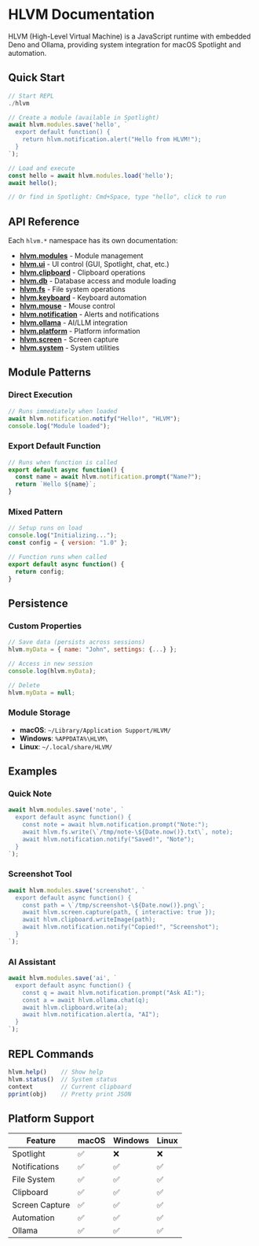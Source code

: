 # HLVM Documentation

HLVM (High-Level Virtual Machine) is a JavaScript runtime with embedded Deno and Ollama, providing system integration for macOS Spotlight and automation.

## Quick Start

```javascript
// Start REPL
./hlvm

// Create a module (available in Spotlight)
await hlvm.modules.save('hello', `
  export default function() {
    return hlvm.notification.alert("Hello from HLVM!");
  }
`);

// Load and execute
const hello = await hlvm.modules.load('hello');
await hello();

// Or find in Spotlight: Cmd+Space, type "hello", click to run
```

## API Reference

Each `hlvm.*` namespace has its own documentation:

- [**hlvm.modules**](modules.md) - Module management
- [**hlvm.ui**](ui.md) - UI control (GUI, Spotlight, chat, etc.)
- [**hlvm.clipboard**](clipboard.md) - Clipboard operations
- [**hlvm.db**](db.md) - Database access and module loading
- [**hlvm.fs**](fs.md) - File system operations
- [**hlvm.keyboard**](keyboard.md) - Keyboard automation
- [**hlvm.mouse**](mouse.md) - Mouse control
- [**hlvm.notification**](notification.md) - Alerts and notifications
- [**hlvm.ollama**](ollama.md) - AI/LLM integration
- [**hlvm.platform**](platform.md) - Platform information
- [**hlvm.screen**](screen.md) - Screen capture
- [**hlvm.system**](system.md) - System utilities

## Module Patterns

### Direct Execution
```javascript
// Runs immediately when loaded
await hlvm.notification.notify("Hello!", "HLVM");
console.log("Module loaded");
```

### Export Default Function
```javascript
// Runs when function is called
export default async function() {
  const name = await hlvm.notification.prompt("Name?");
  return `Hello ${name}`;
}
```

### Mixed Pattern
```javascript
// Setup runs on load
console.log("Initializing...");
const config = { version: "1.0" };

// Function runs when called
export default async function() {
  return config;
}
```

## Persistence

### Custom Properties
```javascript
// Save data (persists across sessions)
hlvm.myData = { name: "John", settings: {...} };

// Access in new session
console.log(hlvm.myData);

// Delete
hlvm.myData = null;
```

### Module Storage
- **macOS**: `~/Library/Application Support/HLVM/`
- **Windows**: `%APPDATA%\HLVM\`
- **Linux**: `~/.local/share/HLVM/`

## Examples

### Quick Note
```javascript
await hlvm.modules.save('note', `
  export default async function() {
    const note = await hlvm.notification.prompt("Note:");
    await hlvm.fs.write(\`/tmp/note-\${Date.now()}.txt\`, note);
    await hlvm.notification.notify("Saved!", "Note");
  }
`);
```

### Screenshot Tool
```javascript
await hlvm.modules.save('screenshot', `
  export default async function() {
    const path = \`/tmp/screenshot-\${Date.now()}.png\`;
    await hlvm.screen.capture(path, { interactive: true });
    await hlvm.clipboard.writeImage(path);
    await hlvm.notification.notify("Copied!", "Screenshot");
  }
`);
```

### AI Assistant
```javascript
await hlvm.modules.save('ai', `
  export default async function() {
    const q = await hlvm.notification.prompt("Ask AI:");
    const a = await hlvm.ollama.chat(q);
    await hlvm.clipboard.write(a);
    await hlvm.notification.alert(a, "AI");
  }
`);
```

## REPL Commands

```javascript
hlvm.help()    // Show help
hlvm.status()  // System status
context        // Current clipboard
pprint(obj)    // Pretty print JSON
```

## Platform Support

| Feature | macOS | Windows | Linux |
|---------|-------|---------|-------|
| Spotlight | ✅ | ❌ | ❌ |
| Notifications | ✅ | ✅ | ✅ |
| File System | ✅ | ✅ | ✅ |
| Clipboard | ✅ | ✅ | ✅ |
| Screen Capture | ✅ | ✅ | ✅ |
| Automation | ✅ | ✅ | ✅ |
| Ollama | ✅ | ✅ | ✅ |